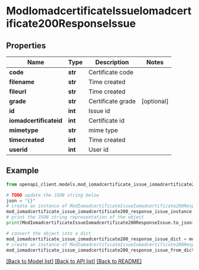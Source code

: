# ModIomadcertificateIssueIomadcertificate200ResponseIssue


## Properties

Name | Type | Description | Notes
------------ | ------------- | ------------- | -------------
**code** | **str** | Certificate code | 
**filename** | **str** | Time created | 
**fileurl** | **str** | Time created | 
**grade** | **str** | Certificate grade | [optional] 
**id** | **int** | Issue id | 
**iomadcertificateid** | **int** | Certificate id | 
**mimetype** | **str** | mime type | 
**timecreated** | **int** | Time created | 
**userid** | **int** | User id | 

## Example

```python
from openapi_client.models.mod_iomadcertificate_issue_iomadcertificate200_response_issue import ModIomadcertificateIssueIomadcertificate200ResponseIssue

# TODO update the JSON string below
json = "{}"
# create an instance of ModIomadcertificateIssueIomadcertificate200ResponseIssue from a JSON string
mod_iomadcertificate_issue_iomadcertificate200_response_issue_instance = ModIomadcertificateIssueIomadcertificate200ResponseIssue.from_json(json)
# print the JSON string representation of the object
print(ModIomadcertificateIssueIomadcertificate200ResponseIssue.to_json())

# convert the object into a dict
mod_iomadcertificate_issue_iomadcertificate200_response_issue_dict = mod_iomadcertificate_issue_iomadcertificate200_response_issue_instance.to_dict()
# create an instance of ModIomadcertificateIssueIomadcertificate200ResponseIssue from a dict
mod_iomadcertificate_issue_iomadcertificate200_response_issue_from_dict = ModIomadcertificateIssueIomadcertificate200ResponseIssue.from_dict(mod_iomadcertificate_issue_iomadcertificate200_response_issue_dict)
```
[[Back to Model list]](../README.md#documentation-for-models) [[Back to API list]](../README.md#documentation-for-api-endpoints) [[Back to README]](../README.md)


